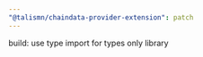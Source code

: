 ```yaml
---
"@talismn/chaindata-provider-extension": patch
---
```


build: use type import for types only library
